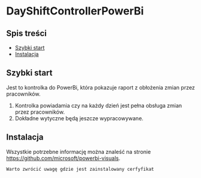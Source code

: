 # DayShiftControllerPowerBi


## Spis treści

- [Szybki start](#Szybki-start)
- [Instalacja](#Instalacja)


## Szybki start

Jest to kontrolka do PowerBi, która pokazuje raport z obłożenia zmian przez pracowników. 

  1. Kontrolka powiadamia czy na każdy dzień jest pełna obsługa zmian przez pracowników.
  2. Dokładne wytyczne będą jeszcze wypracowywane.


## Instalacja

Wszystkie potrzebne informację można znaleść na stronie https://github.com/microsoft/powerbi-visuals. 


```Warto zwrócić uwagę gdzie jest zainstalowany cerfyfikat```
